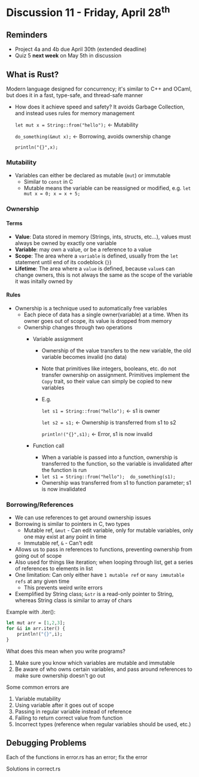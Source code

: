 # Discussion 11 - Friday, April 28<sup>th</sup>

## Reminders
* Project 4a and 4b due April 30th (extended deadline)
* Quiz 5 **next week** on May 5th in discussion

## What is Rust? 

Modern language designed for concurrency; it's similar to C++ and OCaml, but does it in a fast, type-safe, and thread-safe manner
* How does it achieve speed and safety? It avoids Garbage Collection, and instead uses rules for memory management 

	`let mut x = String::from("hello");` &lt;- Mutability

	`do_something(&mut x);` &lt;- Borrowing, avoids ownership change

	`println("{}",x);`

### Mutability

* Variables can either be declared as mutable (`mut`) or immutable
    * Similar to `const` in C
    * Mutable means the variable can be reassigned or modified, e.g. `let mut x = 0; x = x + 5;`

### Ownership

#### Terms

* **Value**: Data stored in memory (Strings, ints, structs, etc...), values must always be owned by exactly one variable
* **Variable**: may own a value, or be a reference to a value
* **Scope**: The area where a `variable` is defined, usually from the `let` statement until end of its codeblock (`}`)
* **Lifetime**: The area where a `value` is defined, because `value`s can change owners, this is not always the same as the scope of the variable it was initally owned by


#### Rules

* Ownership is a technique used to automatically free variables
    * Each piece of data has a single owner(variable) at a time. When its owner goes out of scope, its value is dropped from memory
    * Ownership changes through two operations
        * Variable assignment
            * Ownership of the value transfers to the new variable, the old variable becomes invalid (no data)
            * Note that primitives like integers, booleans, etc. do not transfer ownership on assignment. Primitives implement the `Copy` trait, so their value can simply be copied to new variables
            * E.g. 
    
    			`let s1 = String::from("hello");` &lt;- s1 is owner
    
    			`let s2 = s1;` &lt;- Ownership is transferred from s1 to s2
    
    			`println!("{}",s1);` &lt;- Error, s1 is now invalid
    
        * Function call
            * When a variable is passed into a function, ownership is transferred to the function, so the variable is invalidated after the function is run
            * `let s1 = String::from("hello"); 	do_something(s1);`
            * Ownership was transferred from s1 to function parameter; s1 is now invalidated
     
### Borrowing/References

* We can use references to get around ownership issues
* Borrowing is similar to pointers in C, two types
    * Mutable ref, `&mut` - Can edit variable, only for mutable variables, only one may exist at any point in time
    * Immutable ref, `&` - Can't edit
* Allows us to pass in references to functions, preventing ownership from going out of scope
* Also used for things like iteration; when looping through list, get a series of references to elements in list
* One limitation: Can only either have `1 mutable ref` or `many immutable refs` at any given time
    * This prevents weird write errors
* Exemplified by String class; `&str` is a read-only pointer to String, whereas String class is similar to array of chars

Example with .iter(): 

```ocaml
let mut arr = [1,2,3];
for &i in arr.iter() {
	println!("{}",i);
}
```

    

What does this mean when you write programs? 


1. Make sure you know which variables are mutable and immutable
2. Be aware of who owns certain variables, and pass around references to make sure ownership doesn't go out

Some common errors are


1. Variable mutability
2. Using variable after it goes out of scope
3. Passing in regular variable instead of reference
4. Failing to return correct value from function
5. Incorrect types (reference when regular variables should be used, etc.)

## Debugging Problems 

Each of the functions in error.rs has an error; fix the error

Solutions in correct.rs
